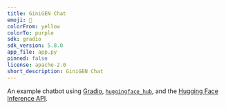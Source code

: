 ```yaml
---
title: GiniGEN Chat
emoji: 💬
colorFrom: yellow
colorTo: purple
sdk: gradio
sdk_version: 5.8.0
app_file: app.py
pinned: false
license: apache-2.0
short_description: GiniGEN Chat
---
```


An example chatbot using [Gradio](https://gradio.app), [`huggingface_hub`](https://huggingface.co/docs/huggingface_hub/v0.22.2/en/index), and the [Hugging Face Inference API](https://huggingface.co/docs/api-inference/index).
